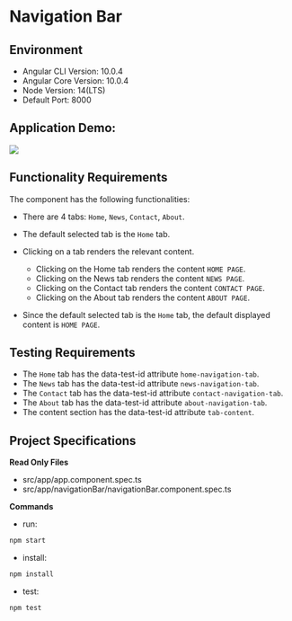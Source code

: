 # Navigation Bar

## Environment 
- Angular CLI Version: 10.0.4
- Angular Core Version: 10.0.4
- Node Version: 14(LTS)
- Default Port: 8000

## Application Demo:

![](https://hrcdn.net/s3_pub/istreet-assets/I6El9Mc6YIPHVyHHMA3VjQ/navigation-bar.gif)

## Functionality Requirements

The component has the following functionalities:

- There are 4 tabs: `Home`, `News`, `Contact`, `About`.

- The default selected tab is the `Home` tab.

- Clicking on a tab renders the relevant content.
  - Clicking on the Home tab renders the content `HOME PAGE`.
  - Clicking on the News tab renders the content `NEWS PAGE`.
  - Clicking on the Contact tab renders the content `CONTACT PAGE`.
  - Clicking on the About tab renders the content `ABOUT PAGE`.

- Since the default selected tab is the `Home` tab, the default displayed content is `HOME PAGE`.

## Testing Requirements

- The `Home` tab has the data-test-id attribute `home-navigation-tab`.
- The `News` tab has the data-test-id attribute `news-navigation-tab`.
- The `Contact` tab has the data-test-id attribute `contact-navigation-tab`.
- The `About` tab has the data-test-id attribute `about-navigation-tab`.
- The content section has the data-test-id attribute `tab-content`.

## Project Specifications

**Read Only Files**
- src/app/app.component.spec.ts
- src/app/navigationBar/navigationBar.component.spec.ts

**Commands**
- run: 
```bash
npm start
```
- install: 
```bash
npm install
```
- test: 
```bash
npm test
```
